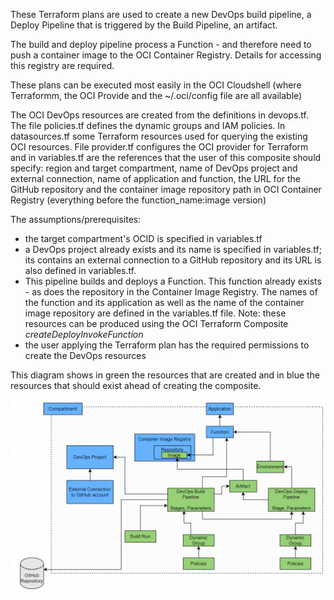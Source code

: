 These Terraform plans are used to create a new DevOps build pipeline, a Deploy Pipeline that is triggered by the Build Pipeline, an artifact. 

The build and deploy pipeline process a Function - and therefore need to push a container image to the OCI Container Registry. Details for accessing this registry are required.

These plans can be executed most easily in the OCI Cloudshell (where Terraformm, the OCI Provide and the ~/.oci/config file are all available)

The OCI DevOps resources are created from the definitions in devops.tf. The file policies.tf defines the dynamic groups and IAM policies. In datasources.tf some Terraform resources used for querying the existing OCI resources. File provider.tf configures the OCI provider for Terraform and in variables.tf are the references that the user of this composite should specify: region and target compartment, name of DevOps project and external connection, name of application and function, the URL for the GitHub repository and the container image repository path in OCI Container Registry (everything before the function_name:image version)

The assumptions/prerequisites:
* the target compartment's OCID is specified in variables.tf
* a DevOps project already exists and its name is specified in variables.tf; its contains an external connection to a GitHub repository and its URL is also defined in variables.tf. 
* This pipeline builds and deploys a Function. This function already exists - as does the repository in the Container Image Registry. The names of the function and its application as well as the name of the container image repository are defined in the variables.tf file. Note: these resources can be produced using the OCI Terraform Composite *createDeployInvokeFunction*
* the user applying the Terraform plan has the required permissions to create the DevOps resources 

This diagram shows in green the resources that are created and in blue the resources that should exist ahead of creating the composite.
![](.resources/oci-composite-overview.png)